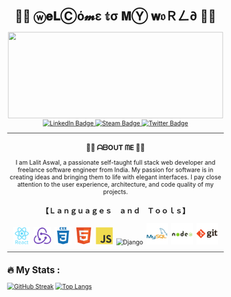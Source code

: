 

<div id="header" align="center">
  <div  font-size="50px"><h1>
    🥷🥷  ⓦ𝐞𝐋Ⓒό𝓶ε 𝕥σ 𝐌Ⓨ 𝐰𝔬Ｒㄥ∂ 🥷🥷 
    </h1>
  </div>
    <img src="https://miro.medium.com/max/1400/0*x4rQFjfi0iK3gS1T.gif" width="500" height ="200"/>
  
<div id="badges">
  <a href="https://www.linkedin.com/in/lalit-aswal-8a6a9537/">
    <img src="https://img.shields.io/badge/LinkedIn-black?style=for-the-badge&logo=linkedin&logoColor=white" alt="LinkedIn Badge"/>
  </a>
  <a href="https://steamcommunity.com/id/SKYLTT/">
    <img src="https://img.shields.io/badge/Steam-black?style=for-the-badge&logo=steam&logoColor=white" alt="Steam Badge"/>
  </a>
  <a href="https://twitter.com/lalitaswal2">
    <img src="https://img.shields.io/badge/Twitter-black?style=for-the-badge&logo=twitter&logoColor=white" alt="Twitter Badge"/>
  </a>
<!--   <img src="https://komarev.com/ghpvc/?username=LalitAswal&style=flat-square&color=blue" alt=""/> -->

</div>
</div>

<hr>
<div>
<h3 align="center">🧑‍💻 ᗩᗷOᑌT ᗰE 🧑‍💻</h3>
  <p align="center">
  I am Lalit Aswal, a passionate self-taught full stack web developer and freelance software engineer from India. My passion for software is in creating ideas and bringing them to life with elegant interfaces. I pay close attention to the user experience, architecture, and code quality of my projects.
  </p>
</div>

<div align= "center">
  <h3 >【﻿Ｌａｎｇｕａｇｅｓ　ａｎｄ　Ｔｏｏｌｓ】</h3>
  <img src="https://github.com/devicons/devicon/blob/master/icons/react/react-original-wordmark.svg" title="React" alt="React" width="40" height="40"/>&nbsp;
  <img src="https://github.com/devicons/devicon/blob/master/icons/redux/redux-original.svg" title="Redux" alt="Redux " width="40" height="40"/>&nbsp;
  <img src="https://github.com/devicons/devicon/blob/master/icons/css3/css3-plain-wordmark.svg"  title="CSS3" alt="CSS" width="40" height="40"/>&nbsp;
  <img src="https://github.com/devicons/devicon/blob/master/icons/html5/html5-original.svg" title="HTML5" alt="HTML" width="40" height="40"/>&nbsp;
  <img src="https://github.com/devicons/devicon/blob/master/icons/javascript/javascript-original.svg" title="JavaScript" alt="JavaScript" width="40" height="40"/>&nbsp;
<!--   <img src="https://github.com/devicons/devicon/blob/master/icons/firebase/firebase-plain-wordmark.svg" title="Firebase" alt="Firebase" width="40" height="40"/>&nbsp; -->
  <img src="https://static.djangoproject.com/img/logos/django-logo-positive.svg" title="Django"  alt="Django" width="50" height="50"/>&nbsp;
  <img src="https://github.com/devicons/devicon/blob/master/icons/mysql/mysql-original-wordmark.svg" title="MySQL"  alt="MySQL" width="50" height="50"/>&nbsp;
  <img src="https://github.com/devicons/devicon/blob/master/icons/nodejs/nodejs-original-wordmark.svg" title="NodeJS" alt="NodeJS" width="50" height="50"/>&nbsp;
  <img src="https://github.com/devicons/devicon/blob/master/icons/git/git-original-wordmark.svg" title="Git" **alt="Git" width="50" height="50"/>
</div>
<hr>

## :fire: My Stats :
[![GitHub Streak](http://github-readme-streak-stats.herokuapp.com?user=LalitAswal&theme=dark&background=000000)](https://git.io/streak-stats)
[![Top Langs](https://github-readme-stats.vercel.app/api/top-langs/?username=LalitAswal&layout=compact&theme=vision-friendly-dark)](https://github.com/anuraghazra/github-readme-stats)




